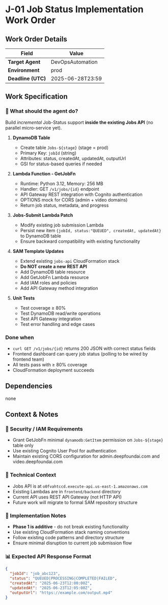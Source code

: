 # J-01 Job Status Implementation Work Order

## Work Order Details

| Field | Value |
|-------|-------|
| **Target Agent** | DevOpsAutomation |
| **Environment** | prod |
| **Deadline (UTC)** | 2025-06-28T23:59 |

## Work Specification

### 📐 What should the agent do?

Build *incremental* Job-Status support **inside the existing Jobs API** (no parallel micro-service yet).

1. **DynamoDB Table**
   * Create table `Jobs-${stage}` (stage = prod)
   * Primary Key: `jobId` (string)
   * Attributes: status, createdAt, updatedAt, outputUrl
   * GSI for status-based queries if needed

2. **Lambda Function - GetJobFn**
   * Runtime: Python 3.12, Memory: 256 MB
   * Handler: GET `/v1/jobs/{id}` endpoint
   * API Gateway REST integration with Cognito authentication
   * OPTIONS mock for CORS (admin + video domains)
   * Return job status, metadata, and progress

3. **Jobs-Submit Lambda Patch**
   * Modify existing job submission Lambda
   * Persist new item `{jobId, status:"QUEUED", createdAt, updatedAt}` to DynamoDB table
   * Ensure backward compatibility with existing functionality

4. **SAM Template Updates**
   * Extend existing `jobs-api` CloudFormation stack
   * **Do NOT create a new REST API**
   * Add DynamoDB table resource
   * Add GetJobFn Lambda resource
   * Add IAM roles and policies
   * Add API Gateway method integration

5. **Unit Tests**
   * Test coverage ≥ 80%
   * Test DynamoDB read/write operations
   * Test API Gateway integration
   * Test error handling and edge cases

### Done when
* `curl GET /v1/jobs/{id}` returns 200 JSON with correct status fields
* Frontend dashboard can query job status (polling to be wired by frontend team)
* All tests pass with ≥ 80% coverage
* CloudFormation deployment succeeds

## Dependencies

none

## Context & Notes

### 🔐 Security / IAM Requirements
* Grant GetJobFn minimal `dynamodb:GetItem` permission on `Jobs-${stage}` table only
* Use existing Cognito User Pool for authentication
* Maintain existing CORS configuration for admin.deepfoundai.com and video.deepfoundai.com

### 📎 Technical Context
* Jobs API is at `o0fvahtccd.execute-api.us-east-1.amazonaws.com`
* Existing Lambdas are in `frontend/backend` directory
* Current API uses REST API Gateway (not HTTP API)
* Future work will migrate to formal SAM repository structure

### 🚧 Implementation Notes
* **Phase 1 is additive** - do not break existing functionality
* Use existing CloudFormation stack naming conventions
* Follow existing code patterns and directory structure
* Ensure minimal disruption to current job submission flow

### 📊 Expected API Response Format
```json
{
  "jobId": "job_abc123",
  "status": "QUEUED|PROCESSING|COMPLETED|FAILED",
  "createdAt": "2025-06-23T12:00:00Z",
  "updatedAt": "2025-06-23T12:05:00Z",
  "outputUrl": "https://example.com/output.mp4"
}
``` 
